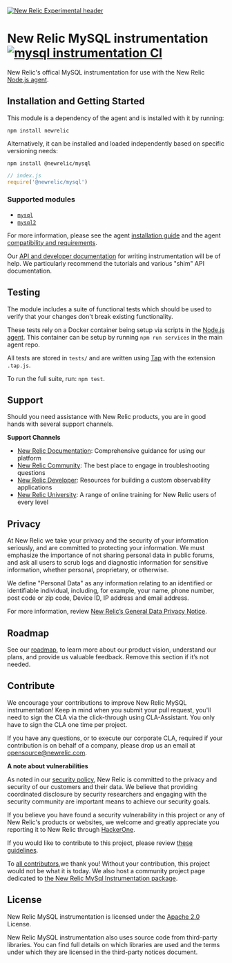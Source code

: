 [![New Relic Experimental header](https://github.com/newrelic/opensource-website/raw/master/src/images/categories/Experimental.png)](https://opensource.newrelic.com/oss-category/#new-relic-experimental)

# New Relic MySQL instrumentation [![mysql instrumentation CI][1]][2]

New Relic's offical MySQL instrumentation for use with the New Relic [Node.js
agent](https://github.com/newrelic/node-newrelic).

## Installation and Getting Started

This module is a dependency of the agent and is installed with it by running:

```
npm install newrelic
```

Alternatively, it can be installed and loaded independently based on specific
versioning needs:

```
npm install @newrelic/mysql
```
```js
// index.js
require('@newrelic/mysql')
```

### Supported modules

- [`mysql`](https://www.npmjs.com/package/mysql)
- [`mysql2`](https://www.npmjs.com/package/mysql2)

For more information, please see the agent [installation guide][3] and the agent [compatibility and
requirements][4].

Our [API and developer documentation](http://newrelic.github.io/node-newrelic/docs/) for writing
instrumentation will be of help. We particularly recommend the tutorials and various "shim" API
documentation.

## Testing

The module includes a suite of functional tests which should be used to verify that your changes
don't break existing functionality.

These tests rely on a Docker container being setup via scripts in the [Node.js
agent](https://github.com/newrelic/node-newrelic). This container can be setup by running `npm run
services` in the main agent repo.

All tests are stored in `tests/` and are written using [Tap](https://www.npmjs.com/package/tap) with
the extension `.tap.js`.

To run the full suite, run: `npm test`.

## Support


Should you need assistance with New Relic products, you are in good hands with several support channels.

**Support Channels**

* [New Relic Documentation](https://docs.newrelic.com/docs/agents/nodejs-agent/getting-started/introduction-new-relic-nodejs): Comprehensive guidance for using our platform
* [New Relic Community](https://discuss.newrelic.com/tags/nodeagent): The best place to engage in troubleshooting questions
* [New Relic Developer](https://developer.newrelic.com/): Resources for building a custom observability applications
* [New Relic University](https://learn.newrelic.com/): A range of online training for New Relic users of every level

## Privacy

At New Relic we take your privacy and the security of your information seriously, and are
committed to protecting your information. We must emphasize the importance of not sharing
personal data in public forums, and ask all users to scrub logs and diagnostic information
for sensitive information, whether personal, proprietary, or otherwise.

We define "Personal Data" as any information relating to an identified or identifiable
individual, including, for example, your name, phone number, post code or zip code,
Device ID, IP address and email address.

For more information, review [New Relic’s General Data Privacy Notice](https://newrelic.com/termsandconditions/privacy).

## Roadmap
See our [roadmap](https://github.com/newrelic/node-newrelic/blob/main/ROADMAP_Node.md), to learn more about our product vision,
understand our plans, and provide us valuable feedback. Remove this section if it’s not needed.

## Contribute

We encourage your contributions to improve New Relic MySQL instrumentation!  Keep in mind
when you submit your pull request, you'll need to sign the CLA via the click-through using
CLA-Assistant. You only have to sign the CLA one time per project.

If you have any questions, or to execute our corporate CLA, required if your contribution
is on behalf of a company,  please drop us an email at opensource@newrelic.com.

**A note about vulnerabilities**

As noted in our [security policy](https://github.com/newrelic/node-newrelic-mysql/security/policy), New Relic is committed to the privacy and security of our customers and their data. We believe that providing coordinated disclosure by security researchers and engaging with the security community are important means to achieve our security goals.

If you believe you have found a security vulnerability in this project or any of New Relic's
products or websites, we welcome and greatly appreciate you reporting it to New Relic
through [HackerOne](https://hackerone.com/newrelic).

If you would like to contribute to this project, please review [these guidelines](https://github.com/newrelic/node-newrelic-mysql/blob/main/CONTRIBUTING.md).

To [all contributors](https://github.com/newrelic/node-newrelic-mysql/graphs/contributors),we thank you!  Without your contribution, this project would not be what it is today. We also host a community project page dedicated to
[the New Relic MySql Instrumentation package](https://opensource.newrelic.com/newrelic/node-newrelic-mysql).

## License

New Relic MySQL instrumentation is licensed under the [Apache
2.0](http://apache.org/licenses/LICENSE-2.0.txt) License.

New Relic MySQL instrumentation also uses source code from third-party libraries. You can find full details on which libraries are used and the terms under which they are licensed in the third-party notices document.

[1]: https://github.com/newrelic/node-newrelic-mysql/workflows/mysql%20Instrumentation%20CI/badge.svg
[2]: https://github.com/newrelic/node-newrelic-mysql/actions
[3]: https://docs.newrelic.com/docs/agents/nodejs-agent/installation-configuration/install-nodejs-agent
[4]: https://docs.newrelic.com/docs/agents/nodejs-agent/getting-started/compatibility-requirements-nodejs-agent
